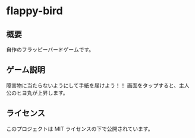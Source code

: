 # flappy-bird

## 概要

自作のフラッピーバードゲームです。

## ゲーム説明

障害物に当たらないようにして手紙を届けよう！！
画面をタップすると、主人公のヒヨ丸が上昇します。

## ライセンス

このプロジェクトは MIT ライセンスの下で公開されています。
